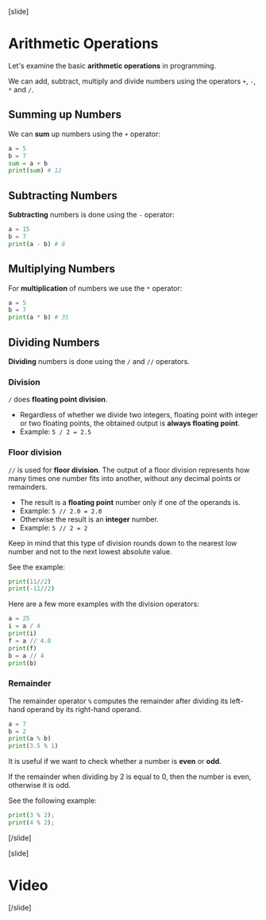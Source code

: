 [slide]
# Arithmetic Operations
Let's examine the basic **arithmetic operations** in programming. 

We can add, subtract, multiply and divide numbers using the operators `+`, `-`, `*` and `/`.

## Summing up Numbers
We can **sum** up numbers using the `+` operator:
```py live
a = 5
b = 7
sum = a + b
print(sum) # 12 
```

## Subtracting Numbers
**Subtracting** numbers is done using the `-` operator:
```py live
a = 15
b = 7
print(a - b) # 8
```

## Multiplying Numbers
For **multiplication** of numbers we use the `*` operator:
```py live
a = 5
b = 7
print(a * b) # 35
```

## Dividing Numbers
**Dividing** numbers is done using the `/` and `//` operators. 

### Division
`/` does **floating point division**.
* Regardless of whether we divide two integers, floating point with integer or two floating points, the obtained output is **always floating point**.
 * Example: `5 / 2 = 2.5`

### Floor division
`//` is used for **floor division**. 
The output of a floor division represents how many times one number fits into another, without any decimal points or remainders.

* The result is a **floating point** number only if one of the operands is.
 * Example: `5 // 2.0 = 2.0`
* Otherwise the result is an **integer** number.
 * Example: `5 // 2 = 2`

Keep in mind that this type of division rounds down to the nearest low number and not to the next lowest absolute value.

See the example:
```py live
print(11//2)
print(-11//2)
```

Here are a few more examples with the division operators:
```py live
a = 25
i = a / 4
print(i)
f = a // 4.0
print(f)
b = a // 4
print(b)
```

### Remainder
The remainder operator `%` computes the remainder after dividing its left-hand operand by its right-hand operand.
```py live
a = 7
b = 2
print(a % b)
print(3.5 % 1)
```
It is useful if we want to check whether a number is **even** or **odd**.

If the remainder when dividing by 2 is equal to 0, then the number is even, otherwise it is odd.

See the following example: 
```py live
print(3 % 2);
print(4 % 2);
```
[/slide]

[slide]
# Video


[/slide]
